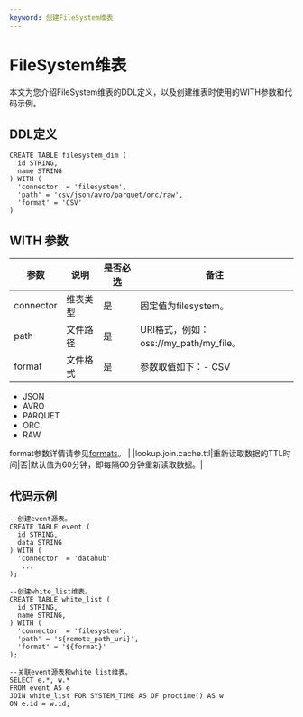 ```yaml
---
keyword: 创建FileSystem维表
---
```


# FileSystem维表

本文为您介绍FileSystem维表的DDL定义，以及创建维表时使用的WITH参数和代码示例。

## DDL定义

```
CREATE TABLE filesystem_dim (
  id STRING,
  name STRING
) WITH (
  'connector' = 'filesystem',
  'path' = 'csv/json/avro/parquet/orc/raw',
  'format' = 'CSV' 
)
```

## WITH 参数

|参数|说明|是否必选|备注|
|--|--|----|--|
|connector|维表类型|是|固定值为filesystem。|
|path|文件路径|是|URI格式，例如：oss://my\_path/my\_file。|
|format|文件格式|是|参数取值如下：-   CSV
-   JSON
-   AVRO
-   PARQUET
-   ORC
-   RAW

format参数详情请参见[formats](https://ci.apache.org/projects/flink/flink-docs-master/zh/docs/connectors/table/formats/overview/)。 |
|lookup.join.cache.ttl|重新读取数据的TTL时间|否|默认值为60分钟，即每隔60分钟重新读取数据。|

## 代码示例

```
--创建event源表。
CREATE TABLE event (
  id STRING, 
  data STRING
) WITH (
  'connector' = 'datahub'
   ...
);

--创建white_list维表。
CREATE TABLE white_list (
  id STRING,
  name STRING,
) WITH (
  'connector' = 'filesystem',
  'path' = '${remote_path_uri}',
  'format' = '${format}'
);

--关联event源表和white_list维表。
SELECT e.*, w.*
FROM event AS e
JOIN white_list FOR SYSTEM_TIME AS OF proctime() AS w
ON e.id = w.id;
```

